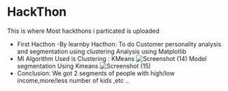 # HackThon
This is where Most hackthons i particated is uploaded
- First Hacthon
 -By learnby Hacthon: To do Customer personality analysis and segmentation using clustering
  Analysis using Matplotlib
 - Ml Algorithm Used is Clustering : KMeans
![Screenshot (14)](https://user-images.githubusercontent.com/102205233/177045731-b7e783de-66fd-4e54-86f0-2047824c6253.png)
Model segmentation Using Kmeans
![Screenshot (15)](https://user-images.githubusercontent.com/102205233/177045684-5c52b75c-54d8-4c5c-b7d8-edecfe7dadcf.png)
- Conclusion: We got 2 segments of people with high/low income,more/less number of kids ,etc ..



